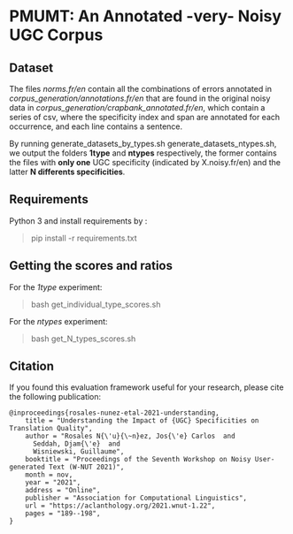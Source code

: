 # PMUMT: An Annotated -very- Noisy UGC Corpus

## Dataset

The files *norms.fr/en* contain all the combinations of errors annotated in *corpus_generation/annotations.fr/en* that are found in the original noisy data in *corpus_generation/crapbank_annotated.fr/en*, which contain a series of csv, where the specificity index and span are annotated for each occurrence, and each line contains a sentence.

By running generate_datasets_by_types.sh generate_datasets_ntypes.sh, we output the folders **1type** and **ntypes** respectively, the former contains the files with **only one** UGC specificity (indicated by X.noisy.fr/en) and the latter **N differents specificities**.

## Requirements

Python 3 and install requirements by :
> pip install -r requirements.txt

## Getting the scores and ratios

For the *1type* experiment:

> bash get_individual_type_scores.sh


For the *ntypes* experiment:

> bash get_N_types_scores.sh

## Citation

If you found this evaluation framework useful for your research, please cite the following publication:

```
@inproceedings{rosales-nunez-etal-2021-understanding,
    title = "Understanding the Impact of {UGC} Specificities on Translation Quality",
    author = "Rosales N{\'u}{\~n}ez, Jos{\'e} Carlos  and
      Seddah, Djam{\'e}  and
      Wisniewski, Guillaume",
    booktitle = "Proceedings of the Seventh Workshop on Noisy User-generated Text (W-NUT 2021)",
    month = nov,
    year = "2021",
    address = "Online",
    publisher = "Association for Computational Linguistics",
    url = "https://aclanthology.org/2021.wnut-1.22",
    pages = "189--198",
}
```
